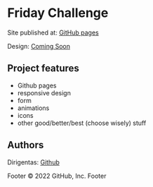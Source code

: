 # Friday Challenge

Site published at: [GitHub pages](https://dirigentas.github.io/friday_challenge/)

Design: [Coming Soon](https://www.figma.com/file/uaVXnAQh9QxVsUD1RcQEbt/Friday-Challenge?node-id=607%3A688)

## Project features

-   Github pages
-   responsive design
-   form
-   animations
-   icons
-   other good/better/best (choose wisely) stuff

## Authors

Dirigentas: [Github](https://github.com/Dirigentas)

Footer © 2022 GitHub, Inc. Footer
